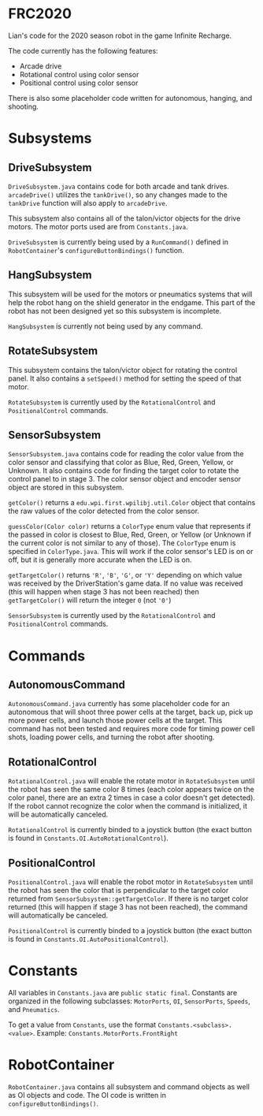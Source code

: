 # FRC2020

Lian's code for the 2020 season robot in the game Infinite Recharge.

The code currently has the following features:

* Arcade drive
* Rotational control using color sensor
* Positional control using color sensor

There is also some placeholder code written for autonomous, hanging, and shooting.

# Subsystems

## DriveSubsystem

`DriveSubsystem.java` contains code for both arcade and tank drives. `arcadeDrive()` utilizes the `tankDrive()`, so any changes made to the `tankDrive` function will also apply to `arcadeDrive`.

This subsystem also contains all of the talon/victor objects for the drive motors. The motor ports used are from `Constants.java`.

`DriveSubsystem` is currently being used by a `RunCommand()` defined in `RobotContainer`'s `configureButtonBindings()` function.

## HangSubsystem

This subsystem will be used for the motors or pneumatics systems that will help the robot hang on the shield generator in the endgame. This part of the robot has not been designed yet so this subsystem is incomplete.

`HangSubsystem` is currently not being used by any command.

## RotateSubsystem

This subsystem contains the talon/victor object for rotating the control panel. It also contains a `setSpeed()` method for setting the speed of that motor.

`RotateSubsystem` is currently used by the `RotationalControl` and `PositionalControl` commands.

## SensorSubsystem

`SensorSubsystem.java` contains code for reading the color value from the color sensor and classifying that color as Blue, Red, Green, Yellow, or Unknown. It also contains code for finding the target color to rotate the control panel to in stage 3. The color sensor object and encoder sensor object are stored in this subsystem.

`getColor()` returns a `edu.wpi.first.wpilibj.util.Color` object that contains the raw values of the color detected from the color sensor.

`guessColor(Color color)` returns a `ColorType` enum value that represents if the passed in color is closest to Blue, Red, Green, or Yellow (or Unknown if the current color is not similar to any of those). The `ColorType` enum is specified in `ColorType.java`. This will work if the color sensor's LED is on or off, but it is generally more accurate when the LED is on.

`getTargetColor()` returns `'R'`, `'B'`, `'G'`, or `'Y'` depending on which value was received by the DriverStation's game data. If no value was received (this will happen when stage 3 has not been reached) then `getTargetColor()` will return the integer `0` (not `'0'`)

`SensorSubsystem` is currently used by the `RotationalControl` and `PositionalControl` commands.

# Commands

## AutonomousCommand

`AutonomousCommand.java` currently has some placeholder code for an autonomous that will shoot three power cells at the target, back up, pick up more power cells, and launch those power cells at the target. This command has not been tested and requires more code for timing power cell shots, loading power cells, and turning the robot after shooting.

## RotationalControl

`RotationalControl.java` will enable the rotate motor in `RotateSubsystem` until the robot has seen the same color 8 times (each color appears twice on the color panel, there are an extra 2 times in case a color doesn't get detected). If the robot cannot recognize the color when the command is initialized, it will be automatically canceled.

`RotationalControl` is currently binded to a joystick button (the exact button is found in `Constants.OI.AutoRotationalControl`).

## PositionalControl

`PositionalControl.java` will enable the robot motor in `RotateSubsystem` until the robot has seen the color that is perpendicular to the target color returned from `SensorSubsystem::getTargetColor`. If there is no target color returned (this will happen if stage 3 has not been reached), the command will automatically be canceled.

`PositionalControl` is currently binded to a joystick button (the exact button is found in `Constants.OI.AutoPositionalControl`).

# Constants

All variables in `Constants.java` are `public static final`. Constants are organized in the following subclasses: `MotorPorts`, `OI`, `SensorPorts`, `Speeds`, and `Pneumatics`.

To get a value from `Constants`, use the format `Constants.<subclass>.<value>`.
Example: `Constants.MotorPorts.FrontRight`

# RobotContainer

`RobotContainer.java` contains all subsystem and command objects as well as OI objects and code. The OI code is written in `configureButtonBindings()`.
